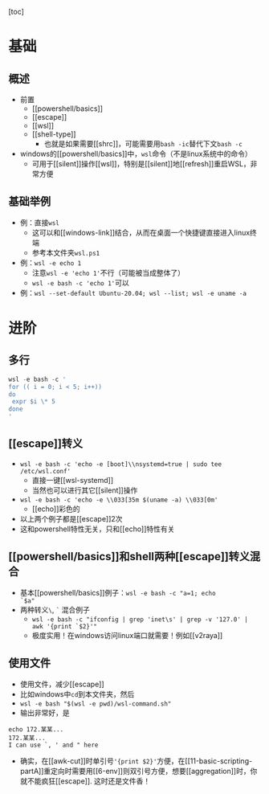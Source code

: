 [toc]
# 基础
## 概述
- 前置
  - [[powershell/basics]]
  - [[escape]]
  - [[wsl]]
  - [[shell-type]]
    - 也就是如果需要[[shrc]]，可能需要用`bash -ic`替代下文`bash -c`
- windows的[[powershell/basics]]中，`wsl`命令（不是linux系统中的命令）
  - 可用于[[silent]]操作[[wsl]]，特别是[[silent]]地[[refresh]]重启WSL，非常方便
## 基础举例
- 例：直接`wsl`
    - 这可以和[[windows-link]]结合，从而在桌面一个快捷键直接进入linux终端
    - 参考本文件夹`wsl.ps1`
- 例：`wsl -e echo 1`
  - 注意`wsl -e 'echo 1'`不行（可能被当成整体了）
  - `wsl -e bash -c 'echo 1'`可以
- 例：`wsl --set-default Ubuntu-20.04; wsl --list; wsl -e uname -a`
# 进阶
## 多行
```powershell
wsl -e bash -c '
for (( i = 0; i < 5; i++))
do
 expr $i \* 5
done
'
```
## [[escape]]转义
- `wsl -e bash -c 'echo -e [boot]\\nsystemd=true | sudo tee /etc/wsl.conf'`
  - 直接一键[[wsl-systemd]]
  - 当然也可以进行其它[[silent]]操作
- `wsl -e bash -c 'echo -e \\033[35m $(uname -a) \\033[0m'`
  - [[echo]]彩色的
- 以上两个例子都是[[escape]]2次
- 这和powershell特性无关，只和[[echo]]特性有关
## [[powershell/basics]]和shell两种[[escape]]转义混合
- 基本[[powershell/basics]]例子：<code>wsl -e bash -c "a=1; echo &#96;$a"</code>
- 两种转义`\`, <code>&#96;</code> 混合例子
  - <code>wsl -e bash -c "ifconfig | grep 'inet\s' | grep -v '127.0' | awk '{print &#96;$2}'"</code>
  - 极度实用！在windows访问linux端口就需要！例如[[v2raya]]
## 使用文件
- 使用文件，减少[[escape]]
- 比如windows中`cd`到本文件夹，然后
- `wsl -e bash "$(wsl -e pwd)/wsl-command.sh"`
- 输出非常好，是
```text
echo 172.某某...
172.某某...
I can use `, ' and " here
```
- 确实，在[[awk-cut]]时单引号`'{print $2}'`方便，在[[11-basic-scripting-partA]]重定向时需要用[[6-env]]则双引号方便，想要[[aggregation]]时，你就不能疯狂[[escape]]. 这时还是文件香！